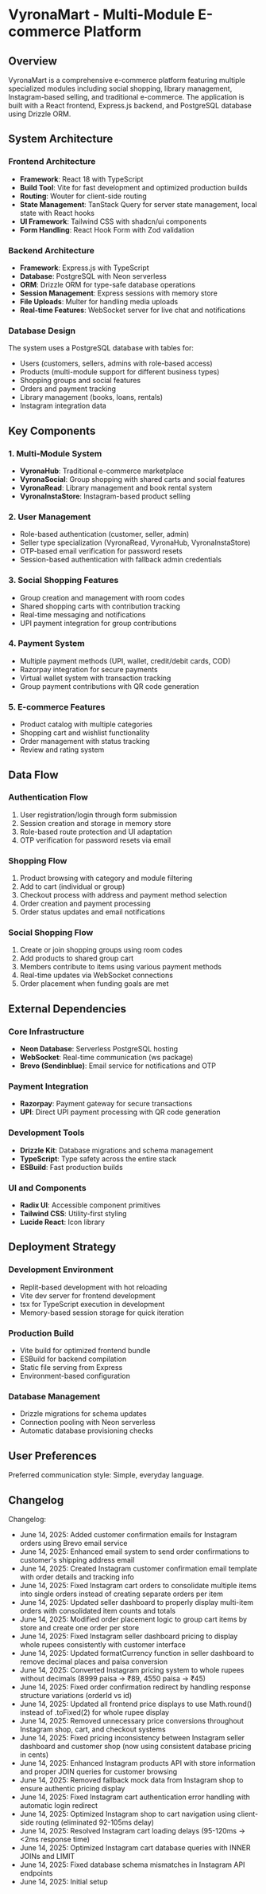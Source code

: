 # VyronaMart - Multi-Module E-commerce Platform

## Overview

VyronaMart is a comprehensive e-commerce platform featuring multiple specialized modules including social shopping, library management, Instagram-based selling, and traditional e-commerce. The application is built with a React frontend, Express.js backend, and PostgreSQL database using Drizzle ORM.

## System Architecture

### Frontend Architecture
- **Framework**: React 18 with TypeScript
- **Build Tool**: Vite for fast development and optimized production builds
- **Routing**: Wouter for client-side routing
- **State Management**: TanStack Query for server state management, local state with React hooks
- **UI Framework**: Tailwind CSS with shadcn/ui components
- **Form Handling**: React Hook Form with Zod validation

### Backend Architecture
- **Framework**: Express.js with TypeScript
- **Database**: PostgreSQL with Neon serverless
- **ORM**: Drizzle ORM for type-safe database operations
- **Session Management**: Express sessions with memory store
- **File Uploads**: Multer for handling media uploads
- **Real-time Features**: WebSocket server for live chat and notifications

### Database Design
The system uses a PostgreSQL database with tables for:
- Users (customers, sellers, admins with role-based access)
- Products (multi-module support for different business types)
- Shopping groups and social features
- Orders and payment tracking
- Library management (books, loans, rentals)
- Instagram integration data

## Key Components

### 1. Multi-Module System
- **VyronaHub**: Traditional e-commerce marketplace
- **VyronaSocial**: Group shopping with shared carts and social features
- **VyronaRead**: Library management and book rental system
- **VyronaInstaStore**: Instagram-based product selling

### 2. User Management
- Role-based authentication (customer, seller, admin)
- Seller type specialization (VyronaRead, VyronaHub, VyronaInstaStore)
- OTP-based email verification for password resets
- Session-based authentication with fallback admin credentials

### 3. Social Shopping Features
- Group creation and management with room codes
- Shared shopping carts with contribution tracking
- Real-time messaging and notifications
- UPI payment integration for group contributions

### 4. Payment System
- Multiple payment methods (UPI, wallet, credit/debit cards, COD)
- Razorpay integration for secure payments
- Virtual wallet system with transaction tracking
- Group payment contributions with QR code generation

### 5. E-commerce Features
- Product catalog with multiple categories
- Shopping cart and wishlist functionality
- Order management with status tracking
- Review and rating system

## Data Flow

### Authentication Flow
1. User registration/login through form submission
2. Session creation and storage in memory store
3. Role-based route protection and UI adaptation
4. OTP verification for password resets via email

### Shopping Flow
1. Product browsing with category and module filtering
2. Add to cart (individual or group)
3. Checkout process with address and payment method selection
4. Order creation and payment processing
5. Order status updates and email notifications

### Social Shopping Flow
1. Create or join shopping groups using room codes
2. Add products to shared group cart
3. Members contribute to items using various payment methods
4. Real-time updates via WebSocket connections
5. Order placement when funding goals are met

## External Dependencies

### Core Infrastructure
- **Neon Database**: Serverless PostgreSQL hosting
- **WebSocket**: Real-time communication (ws package)
- **Brevo (Sendinblue)**: Email service for notifications and OTP

### Payment Integration
- **Razorpay**: Payment gateway for secure transactions
- **UPI**: Direct UPI payment processing with QR code generation

### Development Tools
- **Drizzle Kit**: Database migrations and schema management
- **TypeScript**: Type safety across the entire stack
- **ESBuild**: Fast production builds

### UI and Components
- **Radix UI**: Accessible component primitives
- **Tailwind CSS**: Utility-first styling
- **Lucide React**: Icon library

## Deployment Strategy

### Development Environment
- Replit-based development with hot reloading
- Vite dev server for frontend development
- tsx for TypeScript execution in development
- Memory-based session storage for quick iteration

### Production Build
- Vite build for optimized frontend bundle
- ESBuild for backend compilation
- Static file serving from Express
- Environment-based configuration

### Database Management
- Drizzle migrations for schema updates
- Connection pooling with Neon serverless
- Automatic database provisioning checks

## User Preferences

Preferred communication style: Simple, everyday language.

## Changelog

Changelog:
- June 14, 2025: Added customer confirmation emails for Instagram orders using Brevo email service
- June 14, 2025: Enhanced email system to send order confirmations to customer's shipping address email
- June 14, 2025: Created Instagram customer confirmation email template with order details and tracking info
- June 14, 2025: Fixed Instagram cart orders to consolidate multiple items into single orders instead of creating separate orders per item
- June 14, 2025: Updated seller dashboard to properly display multi-item orders with consolidated item counts and totals
- June 14, 2025: Modified order placement logic to group cart items by store and create one order per store
- June 14, 2025: Fixed Instagram seller dashboard pricing to display whole rupees consistently with customer interface
- June 14, 2025: Updated formatCurrency function in seller dashboard to remove decimal places and paisa conversion
- June 14, 2025: Converted Instagram pricing system to whole rupees without decimals (8999 paisa → ₹89, 4550 paisa → ₹45)
- June 14, 2025: Fixed order confirmation redirect by handling response structure variations (orderId vs id)
- June 14, 2025: Updated all frontend price displays to use Math.round() instead of .toFixed(2) for whole rupee display
- June 14, 2025: Removed unnecessary price conversions throughout Instagram shop, cart, and checkout systems
- June 14, 2025: Fixed pricing inconsistency between Instagram seller dashboard and customer shop (now using consistent database pricing in cents)
- June 14, 2025: Enhanced Instagram products API with store information and proper JOIN queries for customer browsing
- June 14, 2025: Removed fallback mock data from Instagram shop to ensure authentic pricing display
- June 14, 2025: Fixed Instagram cart authentication error handling with automatic login redirect
- June 14, 2025: Optimized Instagram shop to cart navigation using client-side routing (eliminated 92-105ms delay)
- June 14, 2025: Resolved Instagram cart loading delays (95-120ms → <2ms response time)
- June 14, 2025: Optimized Instagram cart database queries with INNER JOINs and LIMIT
- June 14, 2025: Fixed database schema mismatches in Instagram API endpoints
- June 14, 2025: Initial setup